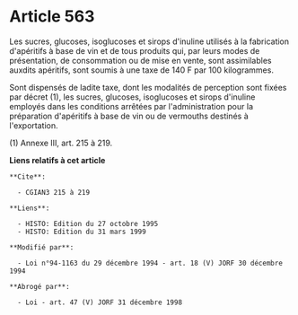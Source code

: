 # Article 563

Les sucres, glucoses, isoglucoses et sirops d'inuline utilisés à la fabrication d'apéritifs à base de vin et de tous produits
qui, par leurs modes de présentation, de consommation ou de mise en vente, sont assimilables auxdits apéritifs, sont soumis à
une taxe de 140 F par 100 kilogrammes.

Sont dispensés de ladite taxe, dont les modalités de perception sont fixées par décret (1), les sucres, glucoses, isoglucoses
et sirops d'inuline employés dans les conditions arrêtées par l'administration pour la préparation d'apéritifs à base de vin
ou de vermouths destinés à l'exportation.

(1) Annexe III, art. 215 à 219.

**Liens relatifs à cet article**

	**Cite**:

	  - CGIAN3 215 à 219

	**Liens**:

	  - HISTO: Edition du 27 octobre 1995
	  - HISTO: Edition du 31 mars 1999

	**Modifié par**:

	  - Loi n°94-1163 du 29 décembre 1994 - art. 18 (V) JORF 30 décembre 1994

	**Abrogé par**:

	  - Loi - art. 47 (V) JORF 31 décembre 1998
